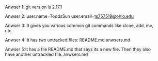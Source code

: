 Anwser 1: git version is 2.17.1

Anwser 2: user.name=ToddsSun
	  user.email=ts757519@ohio.edu

Anwser 3: It gives you various common git commands like clone, add, mv, etc.

Anwser 4: It has two untracked files:
README.md
anwsers.md

Anwser 5:It has a file README.md that says its a new file. Then they also have another untrackled file: anwsers.md





